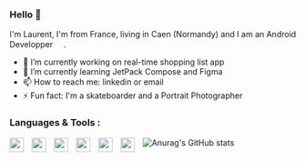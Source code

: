### Hello 👋

I'm Laurent, I'm from France, living in Caen (Normandy) and I am an Android Developper <img src="https://cdn.jsdelivr.net/gh/devicons/devicon/icons/android/android-original.svg" width="15px" height="15px"/>.
- 🔭 I’m currently working on real-time shopping list app
- 🌱 I’m currently learning JetPack Compose and Figma
- 📫 How to reach me: linkedin or email
- ⚡ Fun fact: I'm a skateboarder and a Portrait Photographer

### Languages & Tools :
<img src="https://cdn.jsdelivr.net/gh/devicons/devicon/icons/kotlin/kotlin-original.svg" width="25px" height="25px" align="left" style="padding-right:11px;"/>
<img src="https://cdn.jsdelivr.net/gh/devicons/devicon/icons/java/java-original.svg" width="25px" height="25px" align="left" style="padding-right:11px;"/>
<img src="https://cdn.jsdelivr.net/gh/devicons/devicon/icons/mysql/mysql-original-wordmark.svg" width="25px" height="25px" align="left" style="padding-right:11px;" />
<img src="https://cdn.jsdelivr.net/gh/devicons/devicon/icons/androidstudio/androidstudio-original.svg" width="25px" height="25px" align="left" style="padding-right:11px;"/>
<img src="https://cdn.jsdelivr.net/gh/devicons/devicon/icons/jetbrains/jetbrains-original.svg" width="25px" height="25px" align="left" style="padding-right:11px;" />
<img src="https://cdn.jsdelivr.net/gh/devicons/devicon/icons/figma/figma-original.svg" width="25px" height="25px" align="left" style="padding-right:11px;" />

![Anurag's GitHub stats](https://github-readme-stats.vercel.app/api?username=laurentvrevin&show_icons=true&theme=onedark)

